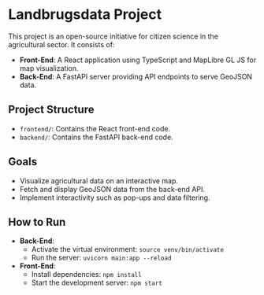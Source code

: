 # Landbrugsdata Project

This project is an open-source initiative for citizen science in the agricultural sector. It consists of:

- **Front-End**: A React application using TypeScript and MapLibre GL JS for map visualization.
- **Back-End**: A FastAPI server providing API endpoints to serve GeoJSON data.

## Project Structure

- `frontend/`: Contains the React front-end code.
- `backend/`: Contains the FastAPI back-end code.

## Goals

- Visualize agricultural data on an interactive map.
- Fetch and display GeoJSON data from the back-end API.
- Implement interactivity such as pop-ups and data filtering.

## How to Run

- **Back-End**:
  - Activate the virtual environment: `source venv/bin/activate`
  - Run the server: `uvicorn main:app --reload`
- **Front-End**:
  - Install dependencies: `npm install`
  - Start the development server: `npm start`

